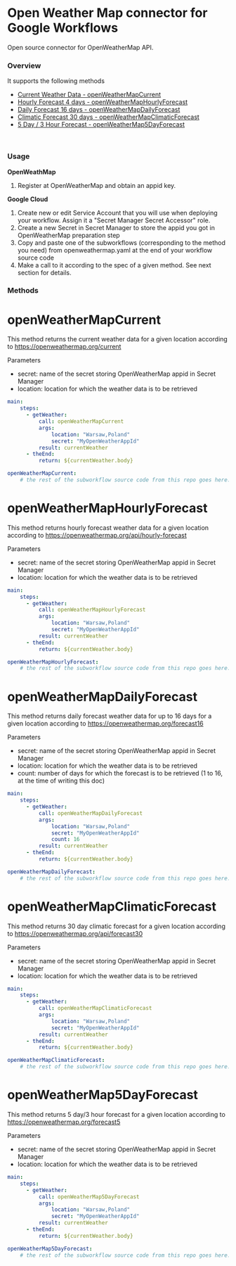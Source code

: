# Open Weather Map connector for Google Workflows
Open source connector for OpenWeatherMap API. 

<h3>Overview</h3>

It supports the following methods
- [Current Weather Data - openWeatherMapCurrent](#openWeatherMapCurrent)
- [Hourly Forecast 4 days - openWeatherMapHourlyForecast](#openWeatherMapHourlyForecast)
- [Daily Forecast 16 days - openWeatherMapDailyForecast](#openWeatherMapDailyForecast)
- [Climatic Forecast 30 days - openWeatherMapClimaticForecast](#openWeatherMapClimaticForecast)
- [5 Day / 3 Hour Forecast - openWeatherMap5DayForecast](#openWeatherMap5DayForecast)


<br>
<h3>Usage</h3>

**OpenWeathMap**

1. Register at OpenWeatherMap and obtain an appid key.

**Google Cloud**

1. Create new or edit Service Account that you will use when deploying your workflow. Assign it a "Secret Manager Secret Accessor" role.
2. Create a new Secret in Secret Manager to store the appid you got in OpenWeatherMap preparation step
3. Copy and paste one of the subworkflows (corresponding to the method you need) from openweathermap.yaml at the end of your workflow source code
4. Make a call to it according to the spec of a given method. See next section for details. 

<h3>Methods</h3>

# openWeatherMapCurrent

This method returns the current weather data for a given location according to https://openweathermap.org/current

Parameters
- secret: name of the secret storing OpenWeatherMap appid in Secret Manager 
- location: location for which the weather data is to be retrieved

```yaml
main:
    steps:
      - getWeather:
          call: openWeatherMapCurrent
          args:
              location: "Warsaw,Poland"
              secret: "MyOpenWeatherAppId"
          result: currentWeather
      - theEnd:
          return: ${currentWeather.body}

openWeatherMapCurrent:
    # the rest of the subworkflow source code from this repo goes here...
```

# openWeatherMapHourlyForecast

This method returns hourly forecast weather data for a given location according to https://openweathermap.org/api/hourly-forecast

Parameters
- secret: name of the secret storing OpenWeatherMap appid in Secret Manager 
- location: location for which the weather data is to be retrieved

```yaml
main:
    steps:
      - getWeather:
          call: openWeatherMapHourlyForecast
          args:
              location: "Warsaw,Poland"
              secret: "MyOpenWeatherAppId"
          result: currentWeather
      - theEnd:
          return: ${currentWeather.body}

openWeatherMapHourlyForecast:
    # the rest of the subworkflow source code from this repo goes here...
```

# openWeatherMapDailyForecast

This method returns daily forecast weather data for up to 16 days for a given location according to https://openweathermap.org/forecast16

Parameters
- secret: name of the secret storing OpenWeatherMap appid in Secret Manager 
- location: location for which the weather data is to be retrieved
- count: number of days for which the forecast is to be retrieved (1 to 16, at the time of writing this doc)

```yaml
main:
    steps:
      - getWeather:
          call: openWeatherMapDailyForecast
          args:
              location: "Warsaw,Poland"
              secret: "MyOpenWeatherAppId"
              count: 16
          result: currentWeather
      - theEnd:
          return: ${currentWeather.body}

openWeatherMapDailyForecast:
    # the rest of the subworkflow source code from this repo goes here...
```

# openWeatherMapClimaticForecast

This method returns 30 day climatic forecast for a given location according to https://openweathermap.org/api/forecast30

Parameters
- secret: name of the secret storing OpenWeatherMap appid in Secret Manager 
- location: location for which the weather data is to be retrieved

```yaml
main:
    steps:
      - getWeather:
          call: openWeatherMapClimaticForecast
          args:
              location: "Warsaw,Poland"
              secret: "MyOpenWeatherAppId"
          result: currentWeather
      - theEnd:
          return: ${currentWeather.body}

openWeatherMapClimaticForecast:
    # the rest of the subworkflow source code from this repo goes here...
```


# openWeatherMap5DayForecast

This method returns 5 day/3 hour forecast for a given location according to https://openweathermap.org/forecast5

Parameters
- secret: name of the secret storing OpenWeatherMap appid in Secret Manager 
- location: location for which the weather data is to be retrieved

```yaml
main:
    steps:
      - getWeather:
          call: openWeatherMap5DayForecast
          args:
              location: "Warsaw,Poland"
              secret: "MyOpenWeatherAppId"
          result: currentWeather
      - theEnd:
          return: ${currentWeather.body}

openWeatherMap5DayForecast:
    # the rest of the subworkflow source code from this repo goes here...
```